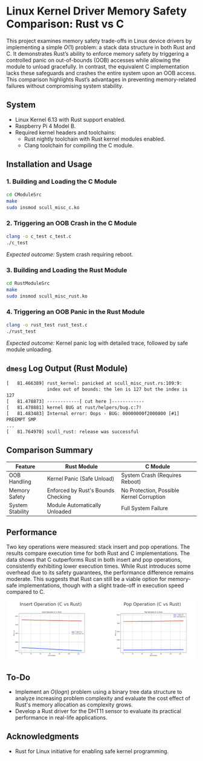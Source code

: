 # Linux Kernel Driver Memory Safety Comparison: Rust vs C

This project examines memory safety trade-offs in Linux device drivers by implementing a simple $O(1)$ problem: a stack data structure in both Rust and C. It demonstrates Rust’s ability to enforce memory safety by triggering a controlled panic on out-of-bounds (OOB) accesses while allowing the module to unload gracefully. In contrast, the equivalent C implementation lacks these safeguards and crashes the entire system upon an OOB access. This comparison highlights Rust’s advantages in preventing memory-related failures without compromising system stability.

## System
- Linux Kernel 6.13 with Rust support enabled.
- Raspberry Pi 4 Model B.
- Required kernel headers and toolchains:
  - Rust nightly toolchain with Rust kernel modules enabled.
  - Clang toolchain for compiling the C module.

## Installation and Usage
### 1. Building and Loading the C Module
```sh
cd CModuleSrc
make
sudo insmod scull_misc_c.ko
```

### 2. Triggering an OOB Crash in the C Module
```sh
clang -o c_test c_test.c
./c_test
```
*Expected outcome:* System crash requiring reboot.

### 3. Building and Loading the Rust Module
```sh
cd RustModuleSrc
make
sudo insmod scull_misc_rust.ko
```

### 4. Triggering an OOB Panic in the Rust Module
```sh
clang -o rust_test rust_test.c
./rust_test
```
*Expected outcome:* Kernel panic log with detailed trace, followed by safe module unloading.

## `dmesg` Log Output (Rust Module)
```
[   81.466389] rust_kernel: panicked at scull_misc_rust.rs:109:9:
               index out of bounds: the len is 127 but the index is 127
[   81.478873] ------------[ cut here ]------------
[   81.478881] kernel BUG at rust/helpers/bug.c:7!
[   81.483483] Internal error: Oops - BUG: 00000000f2000800 [#1] PREEMPT SMP
...
[   81.764970] scull_rust: release was successful
```

## Comparison Summary
| Feature          | Rust Module | C Module |
|----------------|------------|---------|
| OOB Handling | Kernel Panic (Safe Unload) | System Crash (Requires Reboot) |
| Memory Safety | Enforced by Rust's Bounds Checking | No Protection, Possible Kernel Corruption |
| System Stability | Module Automatically Unloaded | Full System Failure |

## Performance
Two key operations were measured: stack insert and pop operations. The results compare execution time for both Rust and C implementations. The data shows that C outperforms Rust in both insert and pop operations, consistently exhibiting lower execution times. While Rust introduces some overhead due to its safety guarantees, the performance difference remains moderate. This suggests that Rust can still be a viable option for memory-safe implementations, though with a slight trade-off in execution speed compared to C.

![Insert Performance Graph](/data/graph.png)

## To-Do
- Implement an $O(log n)$ problem using a binary tree data structure to analyze increasing problem complexity and evaluate the cost effect of Rust's memory allocation as complexity grows.
- Develop a Rust driver for the DHT11 sensor to evaluate its practical performance in real-life applications.

## Acknowledgments
- Rust for Linux initiative for enabling safe kernel programming.

